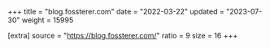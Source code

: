 +++
title = "blog.fossterer.com"
date = "2022-03-22"
updated = "2023-07-30"
weight = 15995

[extra]
source = "https://blog.fossterer.com/"
ratio = 9
size = 16
+++
